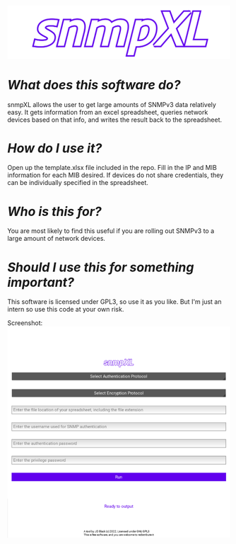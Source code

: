 ![logo](./images/logo.png)
# *What does this software do?*
snmpXL allows the user to get large amounts of SNMPv3 data relatively easy. It gets information from an excel spreadsheet,
queries network devices based on that info, and writes the result back to the spreadsheet.

# *How do I use it?*
Open up the template.xlsx file included in the repo. Fill in the IP and MIB information for each MIB desired.
If devices do not share credentials, they can be individually specified in the spreadsheet.

# *Who is this for?*
You are most likely to find this useful if you are rolling out SNMPv3 to a large amount of network devices.

# *Should I use this for something important?*
This software is licensed under GPL3, so use it as you like. 
But I'm just an intern so use this code at your own risk.

Screenshot:
![screenshot](./images/screenshot.png)
